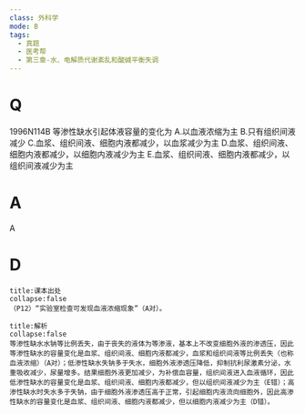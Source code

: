 ```yaml
---
class: 外科学
mode: B
tags:
  - 真题
  - 医考帮
  - 第三章-水、电解质代谢紊乱和酸碱平衡失调
---
```


# Q
1996N114B 等渗性缺水引起体液容量的变化为
A.以血液浓缩为主
B.只有组织间液减少
C.血浆、组织间液、细胞内液都减少，以血浆减少为主
D.血浆、组织间液、细胞内液都减少，以细胞内液减少为主
E.血浆、组织间液、细胞内液都减少，以组织间液减少为主

# A
A
# D
```ad-note
title:课本出处
collapse:false
（P12）“实验室检查可发现血液浓缩现象”（A对）。
```

```ad-summary
title:解析
collapse:false
等渗性缺水水钠等比例丢失，由于丧失的液体为等渗液，基本上不改变细胞外液的渗透压，因此等渗性缺水的容量变化是血浆、组织间液、细胞内液都减少，血浆和组织间液等比例丢失（也称血液浓缩）（A对）；低渗性缺水失钠多于失水，细胞外液渗透压降低，抑制抗利尿激素分泌，水重吸收减少，尿量增多。结果细胞外液更加减少，为补偿血容量，组织间液进入血液循环，因此低渗性缺水的容量变化是血浆、组织间液、细胞内液都减少，但以组织间液减少为主（E错）；高渗性缺水时失水多于失钠，由于细胞外液渗透压高于正常，引起细胞内液流向细胞外，因此高渗性缺水的容量变化是血浆、组织间液、细胞内液都减少，但以细胞内液减少为主（D错）。
```

